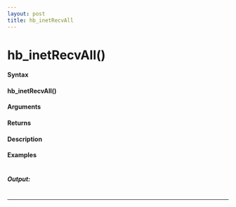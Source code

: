```yaml
---
layout: post
title: hb_inetRecvAll
---
```


# hb_inetRecvAll()


#### Syntax

#### hb_inetRecvAll()

#### Arguments

#### Returns

#### Description

#### Examples

```

```

##### Output:

```

```

---